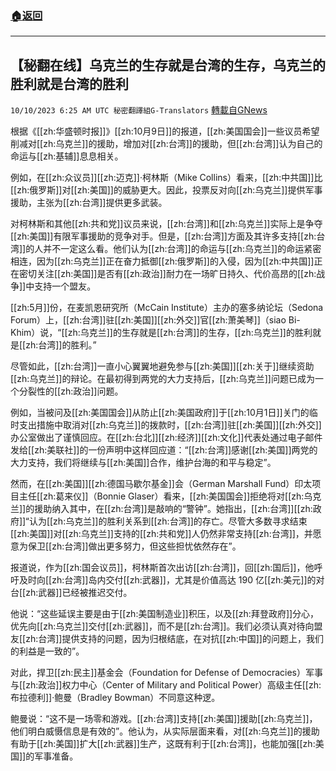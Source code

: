 ###  [:house:返回](README.md)
---


## 【秘翻在线】乌克兰的生存就是台湾的生存，乌克兰的胜利就是台湾的胜利
`10/10/2023 6:25 AM UTC 秘密翻譯組G-Translators` [轉載自GNews](https://gnews.org/articles/1812135)

根据《[[zh:华盛顿时报]]》[[zh:10月9日]]的报道，[[zh:美国国会]]一些议员希望削减对[[zh:乌克兰]]的援助，增加对[[zh:台湾]]的援助，但[[zh:台湾]]认为自己的命运与[[zh:基辅]]息息相关。

例如，在[[zh:众议员]][[zh:迈克]]·柯林斯（Mike Collins）看来，[[zh:中共国]]比[[zh:俄罗斯]]对[[zh:美国]]的威胁更大。因此，投票反对向[[zh:乌克兰]]提供军事援助，主张为[[zh:台湾]]提供更多武装。

对柯林斯和其他[[zh:共和党]]议员来说，[[zh:台湾]]和[[zh:乌克兰]]实际上是争夺[[zh:美国]]有限军事援助的竞争对手。但是，[[zh:台湾]]方面及其许多支持[[zh:台湾]]的人并不一定这么看。他们认为[[zh:台湾]]的命运与[[zh:乌克兰]]的命运紧密相连，因为[[zh:乌克兰]]正在奋力抵御[[zh:俄罗斯]]的入侵，因为[[zh:中共国]]正在密切关注[[zh:美国]]是否有[[zh:政治]]耐力在一场旷日持久、代价高昂的[[zh:战争]]中支持一个盟友。

[[zh:5月]]份，在麦凯恩研究所（McCain Institute）主办的塞多纳论坛（Sedona Forum）上，[[zh:台湾]]驻[[zh:美国]][[zh:外交]]官[[zh:萧美琴]]（siao Bi-Khim）说，“[[zh:乌克兰]]的生存就是[[zh:台湾]]的生存，[[zh:乌克兰]]的胜利就是[[zh:台湾]]的胜利。”

尽管如此，[[zh:台湾]]一直小心翼翼地避免参与[[zh:美国]][[zh:关于]]继续资助[[zh:乌克兰]]的辩论。在最初得到两党的大力支持后，[[zh:乌克兰]]问题已成为一个分裂性的[[zh:政治]]问题。

例如，当被问及[[zh:美国国会]]从防止[[zh:美国政府]]于[[zh:10月1日]]关门的临时支出措施中取消对[[zh:乌克兰]]的拨款时，[[zh:台湾]]驻[[zh:美国]][[zh:外交]]办公室做出了谨慎回应。在[[zh:台北]][[zh:经济]][[zh:文化]]代表处通过电子邮件发给[[zh:美联社]]的一份声明中这样回应道：“[[zh:台湾]]感谢[[zh:美国]]两党的大力支持，我们将继续与[[zh:美国]]合作，维护台海的和平与稳定”。

然而，在[[zh:美国]][[zh:德国马歇尔基金]]会（German Marshall Fund）印太项目主任[[zh:葛来仪]]（Bonnie Glaser）看来，[[zh:美国国会]]拒绝将对[[zh:乌克兰]]的援助纳入其中，在[[zh:台湾]]是敲响的“警钟”。她指出，[[zh:台湾]][[zh:政府]]“认为[[zh:乌克兰]]的胜利关系到[[zh:台湾]]的存亡。尽管大多数寻求结束[[zh:美国]]对[[zh:乌克兰]]支持的[[zh:共和党]]人仍然非常支持[[zh:台湾]]，并愿意为保卫[[zh:台湾]]做出更多努力，但这些担忧依然存在”。

报道说，作为[[zh:国会议员]]，柯林斯首次出访[[zh:台湾]]，回[[zh:国后]]，他呼吁及时向[[zh:台湾]]岛内交付[[zh:武器]]，尤其是价值高达 190 亿[[zh:美元]]的对台[[zh:武器]]已经被推迟交付。

他说：“这些延误主要是由于[[zh:美国制造业]]积压，以及[[zh:拜登政府]]分心，优先向[[zh:乌克兰]]交付[[zh:武器]]，而不是[[zh:台湾]]。我们必须认真对待向盟友[[zh:台湾]]提供支持的问题，因为归根结底，在对抗[[zh:中国]]的问题上，我们的利益是一致的”。

对此，捍卫[[zh:民主]]基金会（Foundation for Defense of Democracies）军事与[[zh:政治]]权力中心（Center of Military and Political Power）高级主任[[zh:布拉德利]]·鲍曼（Bradley Bowman）不同意这种逻。

鲍曼说：“这不是一场零和游戏。[[zh:台湾]]支持[[zh:美国]]援助[[zh:乌克兰]]，他们明白威慑信息是有效的”。他认为，从实际层面来看，对[[zh:乌克兰]]的援助有助于[[zh:美国]]扩大[[zh:武器]]生产，这既有利于[[zh:台湾]]，也能加强[[zh:美国]]的军事准备。
